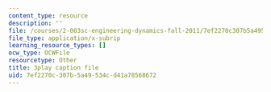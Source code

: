 ```yaml
---
content_type: resource
description: ''
file: /courses/2-003sc-engineering-dynamics-fall-2011/7ef2270c307b5a49534cd41a78568672_pYZMNOuRwk0.srt
file_type: application/x-subrip
learning_resource_types: []
ocw_type: OCWFile
resourcetype: Other
title: 3play caption file
uid: 7ef2270c-307b-5a49-534c-d41a78568672
---
```

